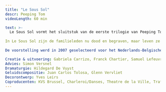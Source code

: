 ```yaml
---
title: "Le Sous Sol"
descr: Peeping Tom
videoLength: 60 min

text: >-
  Le Sous Sol vormt het sluitstuk van de eerste trilogie van Peeping Tom, die in 2002 startte met Le Jardin, gevolgd door Le Salon in 2004. Le Sous Sol was opnieuw een collectieve creatie van de performers en ging op 28 maart 2007 in première in de Koninklijke Vlaamse Schouwburg (KVS) in Brussel (BE). Tussen 2007 en 2009 toerde het stuk doorheen Europa en Japan.  
  
In Le Sous Sol zijn de familieleden nu dood en begraven, maar leven ze verder onder de grond. Er zijn geen regels en afspraken meer, de familiale pikorde wordt grondig op haar kop gezet. Inspiratie kwam onder meer van Dostojevski's Bobok. De overleden personages praten over hun dood, het waarom en hoe van het leven dat ze reeds achter de rug hebben. De situationele humor vormt een belangrijk contrapunt. In deze voorstelling spelen bejaarde personages een nog grotere rol dan tevoren. Bijzonder is de samenwerking met de 80-jarige butohdanseres Maria Otal.  
  
De voorstelling werd in 2007 geselecteerd voor het Nederlands-Belgische Theaterfestival. In haar rapport schreef de jury: In Le Sous Sol pivoteren schijnbaar zonder inspanning dans, theater en zang en komen samen uit bij de danstheaterkunst van de humaanste soort.

Creatie & uitvoering: Gabriela Carrizo, Franck Chartier, Samuel Lefeuvre, Maria Otal, Eurudike De Beul  
Advies: Simon Versnel  
Dramaturgie: Hildegard De Vuyst  
Geluidscompositie: Juan Carlos Tolosa, Glenn Vervliet  
Decorontwerp: Yves Leirs  
Coproducenten: KVS Brussel, Charleroi/Danses, Theatre de la Ville, Trafo Budapest, Scene National de Petit Quévilly-Mont Saint-Aignan
---
```

